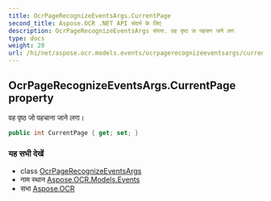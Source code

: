 ```yaml
---
title: OcrPageRecognizeEventsArgs.CurrentPage
second_title: Aspose.OCR .NET API संदर्भ के लिए
description: OcrPageRecognizeEventsArgs संपत्त. वह पृष्ठ ज पहचन जने लग
type: docs
weight: 20
url: /hi/net/aspose.ocr.models.events/ocrpagerecognizeeventsargs/currentpage/
---
```

## OcrPageRecognizeEventsArgs.CurrentPage property

वह पृष्ठ जो पहचाना जाने लगा।

```csharp
public int CurrentPage { get; set; }
```

### यह सभी देखें

* class [OcrPageRecognizeEventsArgs](../)
* नाम स्थान [Aspose.OCR.Models.Events](../../ocrpagerecognizeeventsargs/)
* सभा [Aspose.OCR](../../../)


